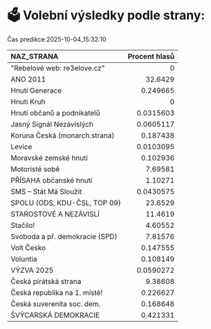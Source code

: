 # 🗳️ Volební výsledky podle strany:

Čas predikce:2025-10-04_15:32:10

| NAZ_STRANA                     |   Procent hlasů |
|:-------------------------------|----------------:|
| "Rebelové web: re3elove.cz"    |       0         |
| ANO 2011                       |      32.6429    |
| Hnutí Generace                 |       0.249665  |
| Hnutí Kruh                     |       0         |
| Hnutí občanů a podnikatelů     |       0.0315603 |
| Jasný Signál Nezávislých       |       0.0605117 |
| Koruna Česká (monarch.strana)  |       0.187438  |
| Levice                         |       0.0103095 |
| Moravské zemské hnutí          |       0.102936  |
| Motoristé sobě                 |       7.69581   |
| PŘÍSAHA občanské hnutí         |       1.10271   |
| SMS – Stát Má Sloužit          |       0.0430575 |
| SPOLU (ODS, KDU-ČSL, TOP 09)   |      23.6529    |
| STAROSTOVÉ A NEZÁVISLÍ         |      11.4619    |
| Stačilo!                       |       4.60552   |
| Svoboda a př. demokracie (SPD) |       7.81576   |
| Volt Česko                     |       0.147555  |
| Voluntia                       |       0.108149  |
| VÝZVA 2025                     |       0.0590272 |
| Česká pirátská strana          |       9.38608   |
| Česká republika na 1. místě!   |       0.226627  |
| Česká suverenita soc. dem.     |       0.168648  |
| ŠVÝCARSKÁ DEMOKRACIE           |       0.421331  |
